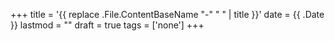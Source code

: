 +++
title = '{{ replace .File.ContentBaseName "-" " " | title }}'
date = {{ .Date }}
lastmod = ""
draft = true
tags = ['none']
+++
